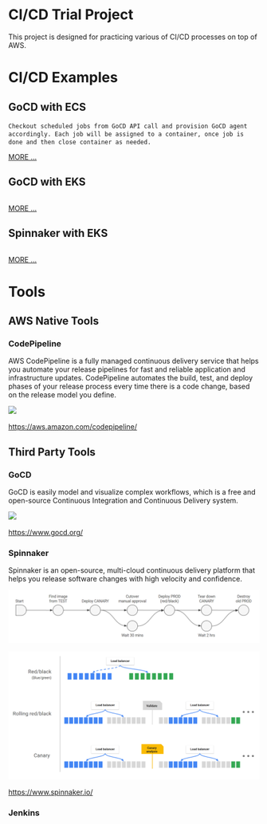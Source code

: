 # CI/CD Trial Project

This project is designed for practicing various of CI/CD processes on top of AWS.



# CI/CD Examples  

## GoCD with ECS
```
Checkout scheduled jobs from GoCD API call and provision GoCD agent accordingly. Each job will be assigned to a container, once job is done and then close container as needed.

```
[MORE ...](./gocd_4_ecs)


## GoCD with EKS
```

```
[MORE ...](./codepipeline_4_eks)

## Spinnaker with EKS
```

```
[MORE ...](./spinnaker_4_eks)

# Tools
## AWS Native Tools

### CodePipeline
AWS CodePipeline is a fully managed continuous delivery service that helps you automate your release pipelines for fast and reliable application and infrastructure updates. CodePipeline automates the build, test, and deploy phases of your release process every time there is a code change, based on the release model you define.

![](./docs/codepipeline.png)

https://aws.amazon.com/codepipeline/


## Third Party Tools

### GoCD
GoCD is easily model and visualize complex workflows, which is a free and open-source Continuous Integration and Continuous Delivery system.

![](./docs/gocd.svg)

https://www.gocd.org/



### Spinnaker
Spinnaker is an open-source, multi-cloud continuous delivery platform that helps you release software changes with high velocity and confidence.

![](./docs/spinnaker.png)

![](./docs/deployment-strategies.png)

https://www.spinnaker.io/


### Jenkins  
